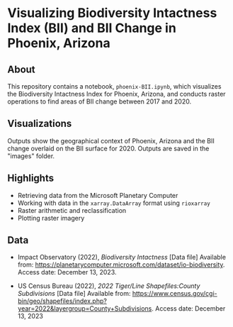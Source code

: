 # Visualizing Biodiversity Intactness Index (BII) and BII Change in Phoenix, Arizona

## About

This repository contains a notebook, `phoenix-BII.ipynb`, which visualizes the Biodiversity Intactness Index for Phoenix, Arizona, and conducts raster operations to find areas of BII change between 2017 and 2020.

## Visualizations

Outputs show the geographical context of Phoenix, Arizona and the BII change overlaid on the BII surface for 2020. Outputs are saved in the "images" folder.

## Highlights

- Retrieving data from the Microsoft Planetary Computer
- Working with data in the `xarray.DataArray` format using `rioxarray`
- Raster arithmetic and reclassification
- Plotting raster imagery

## Data

- Impact Observatory (2022), *Biodiversity Intactness* [Data file] Available from:
https://planetarycomputer.microsoft.com/dataset/io-biodiversity. Access date: December 13, 2023.

- US Census Bureau (2022), *2022 Tiger/Line Shapefiles:County Subdivisions* [Data file] Available from:
https://www.census.gov/cgi-bin/geo/shapefiles/index.php?year=2022&layergroup=County+Subdivisions. Access date: December 13, 2023
